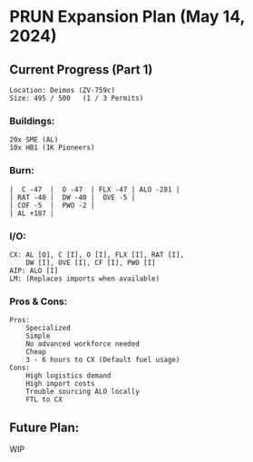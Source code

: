 # PRUN Expansion Plan (May 14, 2024)

## Current Progress (Part 1)
    Location: Deimos (ZV-759c)
    Size: 495 / 500   (1 / 3 Permits)

### Buildings:
    20x SME (AL)
    10x HB1 (1K Pioneers)

### Burn:

    |  C -47  |  O -47  | FLX -47 | ALO -281 |
    | RAT -40 |  DW -40 |  OVE -5 |
    | COF -5  |  PWO -2 |
    | AL +187 |

### I/O:
    CX: AL [O], C [I], O [I], FLX [I], RAT [I],
        DW [I], OVE [I], CF [I], PWO [I]
    AIP: ALO [I]
    LM: (Replaces imports when available)

### Pros & Cons:
    Pros: 
        Specialized
        Simple
        No advanced workforce needed
        Cheap
        3 - 6 hours to CX (Default fuel usage)
    Cons: 
        High logistics demand
        High import costs
        Trouble sourcing ALO locally
        FTL to CX


## Future Plan:
WIP